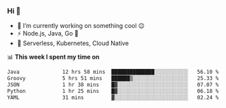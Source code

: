 ### Hi 👋

<!--
**nodejh/nodejh** is a ✨ _special_ ✨ repository because its `README.md` (this file) appears on your GitHub profile.

Here are some ideas to get you started:

- 🔭 I’m currently working on ...
- 🌱 I’m currently learning ...
- 👯 I’m looking to collaborate on ...
- 🤔 I’m looking for help with ...
- 💬 Ask me about ...
- 📫 How to reach me: ...
- 😄 Pronouns: ...
- ⚡ Fun fact: ...
-->

- 🔭 I’m currently working on something cool :wink:
- ⚡ Node.js, Java, Go :thought_balloon:
- 🤖 Serverless, Kubernetes, Cloud Native

📊 **This week I spent my time on**

<!--START_SECTION:waka-->

```txt
Java              12 hrs 58 mins  ██████████████░░░░░░░░░░░   56.10 %
Groovy            5 hrs 51 mins   ██████▒░░░░░░░░░░░░░░░░░░   25.33 %
JSON              1 hr 38 mins    █▓░░░░░░░░░░░░░░░░░░░░░░░   07.07 %
Python            1 hr 25 mins    █▓░░░░░░░░░░░░░░░░░░░░░░░   06.18 %
YAML              31 mins         ▓░░░░░░░░░░░░░░░░░░░░░░░░   02.24 %
```

<!--END_SECTION:waka-->


<!--
:traffic_light: **Visitors**

![visitors](https://visitor-badge.glitch.me/badge?page_id=nodejh.nodejh)
-->
